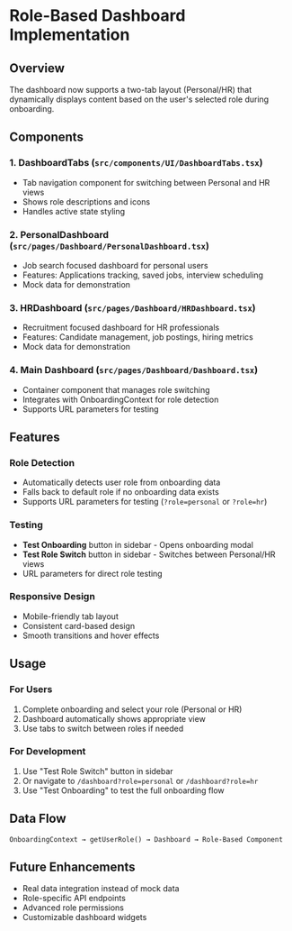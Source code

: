 # Role-Based Dashboard Implementation

## Overview
The dashboard now supports a two-tab layout (Personal/HR) that dynamically displays content based on the user's selected role during onboarding.

## Components

### 1. DashboardTabs (`src/components/UI/DashboardTabs.tsx`)
- Tab navigation component for switching between Personal and HR views
- Shows role descriptions and icons
- Handles active state styling

### 2. PersonalDashboard (`src/pages/Dashboard/PersonalDashboard.tsx`)
- Job search focused dashboard for personal users
- Features: Applications tracking, saved jobs, interview scheduling
- Mock data for demonstration

### 3. HRDashboard (`src/pages/Dashboard/HRDashboard.tsx`)
- Recruitment focused dashboard for HR professionals
- Features: Candidate management, job postings, hiring metrics
- Mock data for demonstration

### 4. Main Dashboard (`src/pages/Dashboard/Dashboard.tsx`)
- Container component that manages role switching
- Integrates with OnboardingContext for role detection
- Supports URL parameters for testing

## Features

### Role Detection
- Automatically detects user role from onboarding data
- Falls back to default role if no onboarding data exists
- Supports URL parameters for testing (`?role=personal` or `?role=hr`)

### Testing
- **Test Onboarding** button in sidebar - Opens onboarding modal
- **Test Role Switch** button in sidebar - Switches between Personal/HR views
- URL parameters for direct role testing

### Responsive Design
- Mobile-friendly tab layout
- Consistent card-based design
- Smooth transitions and hover effects

## Usage

### For Users
1. Complete onboarding and select your role (Personal or HR)
2. Dashboard automatically shows appropriate view
3. Use tabs to switch between roles if needed

### For Development
1. Use "Test Role Switch" button in sidebar
2. Or navigate to `/dashboard?role=personal` or `/dashboard?role=hr`
3. Use "Test Onboarding" to test the full onboarding flow

## Data Flow
```
OnboardingContext → getUserRole() → Dashboard → Role-Based Component
```

## Future Enhancements
- Real data integration instead of mock data
- Role-specific API endpoints
- Advanced role permissions
- Customizable dashboard widgets

